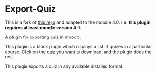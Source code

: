 # Export-Quiz
This is a fork of [this repo](https://github.com/CustomAP/moodle-block_export_quiz) and adapted to the moodle 4.0. I.e. **this plugin requires at least moodle version 4.0.**


A plugin for exporting quiz in moodle.

This plugin is a block plugin which displays a list of quizes in a particular course. Click on the quiz you want to download, and the plugin does the rest.

This plugin exports a quiz in any available installed format.

